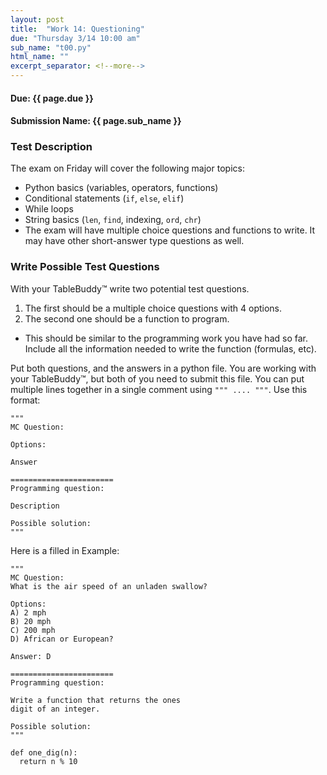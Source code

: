 ```yaml
---
layout: post
title:  "Work 14: Questioning"
due: "Thursday 3/14 10:00 am"
sub_name: "t00.py"
html_name: ""
excerpt_separator: <!--more-->
---
```


#### Due: {{ page.due }}
#### Submission Name: {{ page.sub_name }}

### Test Description
The exam on Friday will cover the following major topics:
- Python basics (variables, operators, functions)
- Conditional statements (`if`, `else`, `elif`)
- While loops
- String basics (`len`, `find`, indexing, `ord`, `chr`)
- The exam will have multiple choice questions and functions to write. It may have other short-answer type questions as well.

### Write Possible Test Questions
With your TableBuddy™ write two potential test questions.
1. The first should be a multiple choice questions with 4 options.
2. The second one should be a function to program.
  - This should be similar to the programming work you have had so far. Include all the information needed to write the function (formulas, etc).

Put both questions, and the answers in a python file. You are working with your TableBuddy™, but both of you need to submit this file. You can put multiple lines together in a single comment using `""" .... """`. Use this format:

```
"""
MC Question:

Options:

Answer

=======================
Programming question:

Description

Possible solution:
"""
```

Here is a filled in Example:
```
"""
MC Question:
What is the air speed of an unladen swallow?

Options:
A) 2 mph
B) 20 mph
C) 200 mph
D) African or European?

Answer: D

=======================
Programming question:

Write a function that returns the ones
digit of an integer.

Possible solution:
"""

def one_dig(n):
  return n % 10
```

